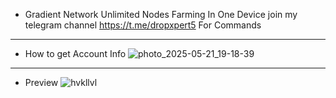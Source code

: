 * Gradient Network Unlimited Nodes Farming In One Device join my telegram channel https://t.me/dropxpert5 For Commands
********************************************************************************************************
* How to get Account Info
![photo_2025-05-21_19-18-39](https://github.com/user-attachments/assets/0711a224-8e9a-4d1f-a1a1-3d28982b966c)
**************************************************************************************************
* Preview 
![hvkllvl](https://github.com/user-attachments/assets/4df0d589-22e0-4909-8ca1-32394f856bde)

